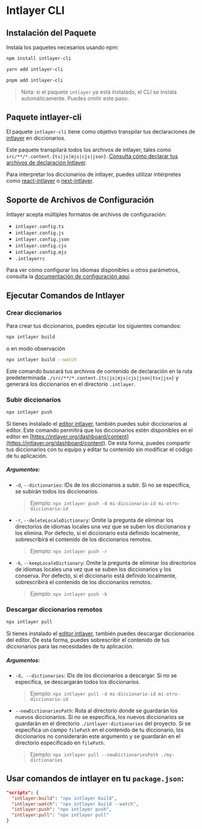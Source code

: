 # Intlayer CLI

## Instalación del Paquete

Instala los paquetes necesarios usando npm:

```bash
npm install intlayer-cli
```

```bash
yarn add intlayer-cli
```

```bash
pnpm add intlayer-cli
```

> Nota: si el paquete `intlayer` ya está instalado, el CLI se instala automáticamente. Puedes omitir este paso.

## Paquete intlayer-cli

El paquete `intlayer-cli` tiene como objetivo transpilar tus declaraciones de [intlayer](https://github.com/aymericzip/intlayer/blob/main/packages/intlayer/readme.md) en diccionarios.

Este paquete transpilará todos los archivos de intlayer, tales como `src/**/*.content.{ts|js|mjs|cjs|json}`. [Consulta cómo declarar tus archivos de declaración Intlayer](https://github.com/aymericzip/intlayer/blob/main/packages/intlayer/readme.md).

Para interpretar los diccionarios de intlayer, puedes utilizar intérpretes como [react-intlayer](https://github.com/aymericzip/intlayer/blob/main/packages/react-intlayer/readme.md) o [next-intlayer](https://github.com/aymericzip/intlayer/blob/main/packages/next-intlayer/readme.md).

## Soporte de Archivos de Configuración

Intlayer acepta múltiples formatos de archivos de configuración:

- `intlayer.config.ts`
- `intlayer.config.js`
- `intlayer.config.json`
- `intlayer.config.cjs`
- `intlayer.config.mjs`
- `.intlayerrc`

Para ver cómo configurar los idiomas disponibles u otros parámetros, consulta la [documentación de configuración aquí](https://github.com/aymericzip/intlayer/blob/main/docs/es/configuration.md).

## Ejecutar Comandos de Intlayer

### Crear diccionarios

Para crear tus diccionarios, puedes ejecutar los siguientes comandos:

```bash
npx intlayer build
```

o en modo observación

```bash
npx intlayer build --watch
```

Este comando buscará tus archivos de contenido de declaración en la ruta predeterminada `./src/**/*.content.{ts|js|mjs|cjs|json|tsx|jsx}` y generará los diccionarios en el directorio `.intlayer`.

### Subir diccionarios

```bash
npx intlayer push
```

Si tienes instalado el [editor intlayer](https://github.com/aymericzip/intlayer/blob/main/docs/intlayer_editor.md), también puedes subir diccionarios al editor. Este comando permitirá que los diccionarios estén disponibles en el editor en [https://intlayer.org/dashboard/content](https://intlayer.org/dashboard/content). De esta forma, puedes compartir tus diccionarios con tu equipo y editar tu contenido sin modificar el código de tu aplicación.

##### Argumentos:

- `-d`, `--dictionaries`: IDs de los diccionarios a subir. Si no se especifica, se subirán todos los diccionarios.
  > Ejemplo: `npx intlayer push -d mi-diccionario-id mi-otro-diccionario-id`
- `-r`, `--deleteLocaleDictionary`: Omite la pregunta de eliminar los directorios de idiomas locales una vez que se suben los diccionarios y los elimina. Por defecto, si el diccionario está definido localmente, sobrescribirá el contenido de los diccionarios remotos.
  > Ejemplo: `npx intlayer push -r`
- `-k`, `--keepLocaleDictionary`: Omite la pregunta de eliminar los directorios de idiomas locales una vez que se suben los diccionarios y los conserva. Por defecto, si el diccionario está definido localmente, sobrescribirá el contenido de los diccionarios remotos.
  > Ejemplo: `npx intlayer push -k`

### Descargar diccionarios remotos

```bash
npx intlayer pull
```

Si tienes instalado el [editor intlayer](https://github.com/aymericzip/intlayer/blob/main/docs/intlayer_editor.md), también puedes descargar diccionarios del editor. De esta forma, puedes sobrescribir el contenido de tus diccionarios para las necesidades de tu aplicación.

##### Argumentos:

- `-d, --dictionaries`: IDs de los diccionarios a descargar. Si no se especifica, se descargarán todos los diccionarios.
  > Ejemplo: `npx intlayer pull -d mi-diccionario-id mi-otro-diccionario-id`
- `--newDictionariesPath`: Ruta al directorio donde se guardarán los nuevos diccionarios. Si no se especifica, los nuevos diccionarios se guardarán en el directorio `./intlayer-dictionaries` del proyecto. Si se especifica un campo `filePath` en el contenido de tu diccionario, los diccionarios no considerarán este argumento y se guardarán en el directorio especificado en `filePath`.
  > Ejemplo: `npx intlayer pull --newDictionariesPath ./my-dictionaries`

## Usar comandos de intlayer en tu `package.json`:

```json
"scripts": {
  "intlayer:build": "npx intlayer build",
  "intlayer:watch": "npx intlayer build --watch",
  "intlayer:push": "npx intlayer push",
  "intlayer:pull": "npx intlayer pull"
}
```
